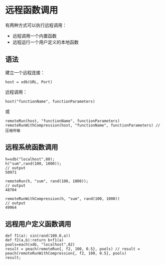 # 远程函数调用

有两种方式可以执行远程调用：

* 远程调用一个内置函数
* 远程运行一个用户定义的本地函数

## 语法

建立一个远程连接：

```
host = xdb(URL, Port)
```

远程调用：

```
host("functionName", functionParameters)
```

或

```
remoteRun(host, "functionName", functionParameters)
remoteRunWithCompression(host, "functionName", functionParameters) // 压缩传输
```

## 远程系统函数调用

```
h=xdb("localhost",80);
h("sum",rand(100, 1000));
// output
50971

remoteRun(h, "sum", rand(100, 1000));
// output
48704

remoteRunWithCompression(h, "sum", rand(100, 1000))
// output
49964
```

## 远程用户定义函数调用

```
def f1(a): sin(rand(100.0,a))
def f2(a,b):return b+f1(a)
pools=each(xdb, "localhost",82)
result = peach(remoteRun{, f2, 100, 0.5}, pools) // result = peach(remoteRunWithCompression{, f2, 100, 0.5}, pools)
result;
```

